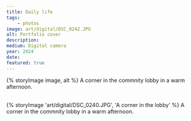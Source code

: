 ```yaml
---
title: Daily life
tags: 
    - photos
image: art/digital/DSC_0242.JPG
alt: Portfolio cover
description: 
medium: Digital camera
year: 2024
date: 
featured: true
---
```


{% storyImage image, alt %}
A corner in the commnity lobby in a warm afternoon. <br/><br/>

{% storyImage 'art/digital/DSC_0240.JPG', 'A corner in the lobby' %}
A corner in the commnity lobby in a warm afternoon. <br/><br/>
